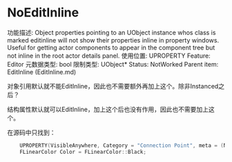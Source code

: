 # NoEditInline

功能描述: Object properties pointing to an UObject instance whos class is marked editinline will not show their properties inline in property windows. Useful for getting actor components to appear in the component tree but not inline in the root actor details panel.
使用位置: UPROPERTY
Feature: Editor
元数据类型: bool
限制类型: UObject*
Status: NotWorked
Parent item: EditInline (EditInline.md)

对象引用默认就不能EditInline，因此也不需要额外再加上这个。除非Instanced之后？

结构属性默认就可以EditInline，加上这个后也没有作用，因此也不需要加上这个。

在源码中只找到：

```cpp
	UPROPERTY(VisibleAnywhere, Category = "Connection Point", meta = (NoEditInline))
	FLinearColor Color = FLinearColor::Black;
```
